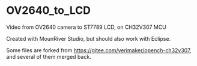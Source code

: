 # OV2640_to_LCD
Video from OV2640 camera to ST7789 LCD, on CH32V307 MCU

Created with MounRiver Studio, but should also work with Eclipse.

Some files are forked from https://gitee.com/verimaker/opench-ch32v307, and several of them merged back.

